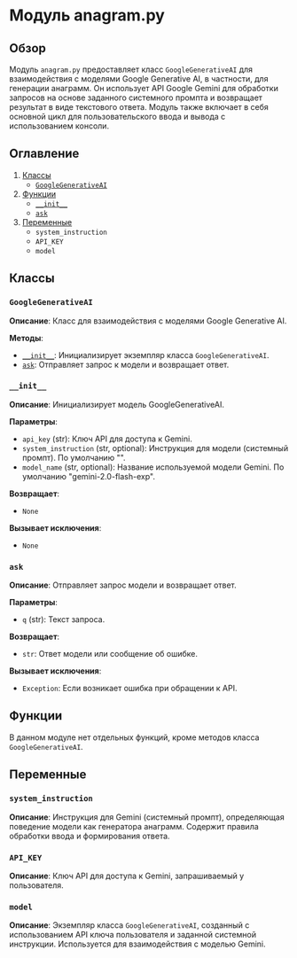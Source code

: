 # Модуль anagram.py

## Обзор

Модуль `anagram.py` предоставляет класс `GoogleGenerativeAI` для взаимодействия с моделями Google Generative AI, в частности, для генерации анаграмм. Он использует API Google Gemini для обработки запросов на основе заданного системного промпта и возвращает результат в виде текстового ответа. Модуль также включает в себя основной цикл для пользовательского ввода и вывода с использованием консоли.

## Оглавление

1. [Классы](#Классы)
    - [`GoogleGenerativeAI`](#GoogleGenerativeAI)
2. [Функции](#Функции)
    - [`__init__`](#__init__)
    - [`ask`](#ask)
3. [Переменные](#Переменные)
    - `system_instruction`
    - `API_KEY`
    - `model`

## Классы

### `GoogleGenerativeAI`

**Описание**: Класс для взаимодействия с моделями Google Generative AI.

**Методы**:
- [`__init__`](#__init__): Инициализирует экземпляр класса `GoogleGenerativeAI`.
- [`ask`](#ask): Отправляет запрос к модели и возвращает ответ.

### `__init__`

**Описание**: Инициализирует модель GoogleGenerativeAI.

**Параметры**:
- `api_key` (str): Ключ API для доступа к Gemini.
- `system_instruction` (str, optional): Инструкция для модели (системный промпт). По умолчанию "".
- `model_name` (str, optional): Название используемой модели Gemini. По умолчанию "gemini-2.0-flash-exp".

**Возвращает**:
- `None`

**Вызывает исключения**:
- `None`

### `ask`

**Описание**: Отправляет запрос модели и возвращает ответ.

**Параметры**:
- `q` (str): Текст запроса.

**Возвращает**:
- `str`: Ответ модели или сообщение об ошибке.

**Вызывает исключения**:
- `Exception`: Если возникает ошибка при обращении к API.

## Функции

В данном модуле нет отдельных функций, кроме методов класса `GoogleGenerativeAI`.

## Переменные

### `system_instruction`

**Описание**: Инструкция для Gemini (системный промпт), определяющая поведение модели как генератора анаграмм. Содержит правила обработки ввода и формирования ответа.

### `API_KEY`

**Описание**: Ключ API для доступа к Gemini, запрашиваемый у пользователя.

### `model`

**Описание**: Экземпляр класса `GoogleGenerativeAI`, созданный с использованием API ключа пользователя и заданной системной инструкции. Используется для взаимодействия с моделью Gemini.